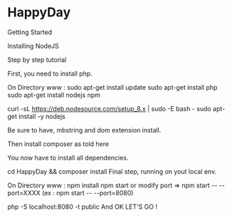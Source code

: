 # HappyDay

Getting Started

Installing NodeJS

Step by step tutorial

First, you need to install php.

On Directory www :
sudo apt-get install update
sudo apt-get install php
sudo apt-get install nodejs npm

curl -sL https://deb.nodesource.com/setup_8.x | sudo -E bash -
sudo apt-get install -y nodejs

Be sure to have, mbstring and dom extension install.

Then install composer as told here

You now have to install all dependencies.

cd HappyDay && composer install
Final step, running on yout local env.

On Directory www :
npm install
npm start or modify port => npm start -- --port=XXXX (ex : npm start -- --port=8080)

php -S localhost:8080 -t public
And OK LET'S GO !
